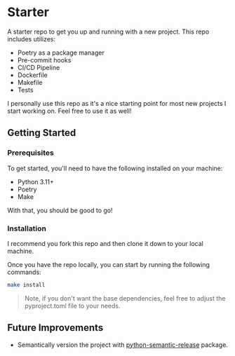# Starter
A starter repo to get you up and running with a new project. This repo includes utilizes:

- Poetry as a package manager
- Pre-commit hooks
- CI/CD Pipeline
- Dockerfile
- Makefile
- Tests

I personally use this repo as it's a nice starting point for most new projects I start working on. Feel free to use it as well!

## Getting Started

### Prerequisites

To get started, you'll need to have the following installed on your machine:

- Python 3.11+
- Poetry
- Make

With that, you should be good to go!

### Installation

I recommend you fork this repo and then clone it down to your local machine.

Once you have the repo locally, you can start by running the following commands:

```bash
make install
```

> Note, if you don't want the base dependencies, feel free to adjust the pyproject.toml file to your needs.


## Future Improvements

- Semantically version the project with [python-semantic-release](https://python-semantic-release.readthedocs.io/en/latest/) package.
